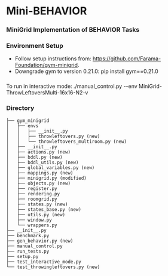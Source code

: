 # Mini-BEHAVIOR
###  MiniGrid Implementation of BEHAVIOR Tasks

### Environment Setup
* Follow setup instructions from: https://github.com/Farama-Foundation/gym-minigrid.
* Downgrade gym to version 0.21.0: pip install gym==0.21.0

### 
To run in interactive mode: ./manual_control.py --env MiniGrid-ThrowLeftoversMulti-16x16-N2-v

### Directory 
```.
├── gym_minigrid
│   ├── envs
│   │   ├── __init__.py
│   │   ├── throwleftovers.py (new)
│   │   └── throwleftovers_multiroom.py (new)
│   ├── __init__.py
│   ├── actions.py (new)
│   ├── bddl.py (new)
│   ├── bddl_utils.py (new)
│   ├── global_variables.py (new)
│   ├── mappings.py (new)
│   ├── minigrid.py (modified)
│   ├── objects.py (new)
│   ├── register.py 
│   ├── rendering.py
│   ├── roomgrid.py
│   ├── states.py (new)
│   ├── states_base.py (new)
│   ├── utils.py (new)
│   ├── window.py
│   └── wrappers.py
├── __init__.py
├── benchmark.py
├── gen_behavior.py (new)
├── manual_control.py
├── run_tests.py
├── setup.py
├── test_interactive_mode.py
└── test_throwingleftovers.py (new)
 ```
